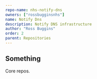 ```yaml
---
repo-name: nhs-notify-dns
owners: ["rossbugginsnhs"]
name: Notify Dns
description: Notify DNS infrastructure
author: "Ross Buggins"
order: 2
parent: Repositories
---
```


## Something

Core repos.
